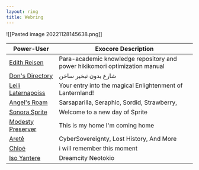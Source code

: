 ```yaml
---
layout: ring
title: Webring
---
```

![[Pasted image 20221128145638.png]]


| Power-User                                           | Exocore Description                                                         |
| ---------------------------------------------------- | --------------------------------------------------------------------------- |
| [Edith Reisen](http://reisen.netlify.app/)           | Para-academic knowledge repository and power hikikomori optimization manual |
| [Don's Directory](http://dons.directory/)            | شارع بدون تبخير ساخن                                                        |
| [Leili Laternapoiss](https://leili.netlify.app/)     | Your entry into the magical Enlightenment of Lanternland!                   |
| [Angel's Roam](https://eplenas.neocities.org/)       | Sarsaparilla, Seraphic, Sordid, Strawberry,                                 |     |     |
| [Sonora Sprite](https://spritecore.netlify.app/)     | Welcome to a new day of Sprite                                              |     |     |
| [Modesty Preserver](https:s//disengagea.toikos.net/) | This is my home I'm coming home                                             |     |     |
| [Aretê](https://primecult.one)                       | CyberSovereignty, Lost History, And More                                    |     |     |
| [Chloé](https://waifmaterial.com/)                   | i will remember this moment                                                 |     |     |
| [Iso Yantere](https://neotokio.net/)                 | Dreamcity Neotokio                                                                           |     |     |